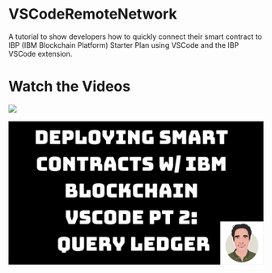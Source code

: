 # VSCodeRemoteNetwork

A tutorial to show developers how to quickly connect their smart contract to IBP (IBM Blockchain Platform) Starter Plan using VSCode and the IBP VSCode extension.

# Watch the Videos

[![](docs/thumbnail.png)](https://www.youtube.com/watch?v=fkjplfS-sbU&t=36s)


[![](docs/thumbnail2.png)](https://www.youtube.com/watch?v=zw3eo4sn1lM)
